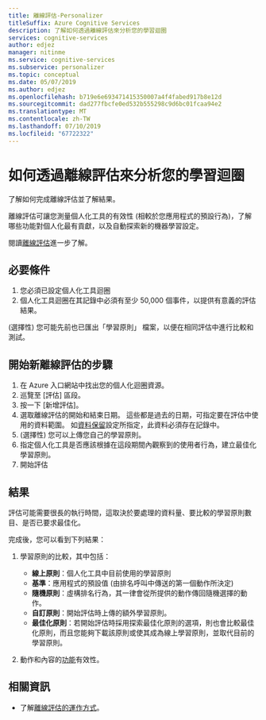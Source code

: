 ```yaml
---
title: 離線評估-Personalizer
titleSuffix: Azure Cognitive Services
description: 了解如何透過離線評估來分析您的學習迴圈
services: cognitive-services
author: edjez
manager: nitinme
ms.service: cognitive-services
ms.subservice: personalizer
ms.topic: conceptual
ms.date: 05/07/2019
ms.author: edjez
ms.openlocfilehash: b719e6e693471415350007a4f4fabed917b8e12d
ms.sourcegitcommit: dad277fbcfe0ed532b555298c9d6bc01fcaa94e2
ms.translationtype: MT
ms.contentlocale: zh-TW
ms.lasthandoff: 07/10/2019
ms.locfileid: "67722322"
---
```

# <a name="how-to-analyze-your-learning-loop-with-an-offline-evaluation"></a>如何透過離線評估來分析您的學習迴圈


了解如何完成離線評估並了解結果。

離線評估可讓您測量個人化工具的有效性 (相較於您應用程式的預設行為)，了解哪些功能對個人化最有貢獻，以及自動探索新的機器學習設定。

閱讀[離線評估](concepts-offline-evaluation.md)進一步了解。


## <a name="prerequisites"></a>必要條件

1. 您必須已設定個人化工具迴圈
1. 個人化工具迴圈在其記錄中必須有至少 50,000 個事件，以提供有意義的評估結果。

(選擇性) 您可能先前也已匯出「學習原則」  檔案，以便在相同評估中進行比較和測試。

## <a name="steps-to-start-a-new-offline-evaluation"></a>開始新離線評估的步驟

1. 在 Azure 入口網站中找出您的個人化迴圈資源。
1. 巡覽至 [評估] 區段。
1. 按一下 [新增評估]。
1. 選取離線評估的開始和結束日期。 這些都是過去的日期，可指定要在評估中使用的資料範圍。 如[資料保留](how-to-settings.md)設定所指定，此資料必須存在記錄中。
1. (選擇性) 您可以上傳您自己的學習原則。 
1. 指定個人化工具是否應該根據在這段期間內觀察到的使用者行為，建立最佳化學習原則。
1. 開始評估

## <a name="results"></a>結果

評估可能需要很長的執行時間，這取決於要處理的資料量、要比較的學習原則數目、是否已要求最佳化。

完成後，您可以看到下列結果：

1. 學習原則的比較，其中包括：
    * **線上原則**：個人化工具中目前使用的學習原則
    * **基準**：應用程式的預設值 (由排名呼叫中傳送的第一個動作所決定)
    * **隨機原則**：虛構排名行為，其一律會從所提供的動作傳回隨機選擇的動作。
    * **自訂原則**：開始評估時上傳的額外學習原則。
    * **最佳化原則**：若開始評估時採用探索最佳化原則的選項，則也會比較最佳化原則，而且您能夠下載該原則或使其成為線上學習原則，並取代目前的學習原則。

1. 動作和內容的[功能](concepts-features.md)有效性。


## <a name="more-information"></a>相關資訊

* 了解[離線評估的運作方式](concepts-offline-evaluation.md)。